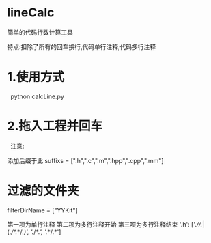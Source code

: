 # lineCalc
简单的代码行数计算工具

特点:扣除了所有的回车换行,代码单行注释,代码多行注释

# 1.使用方式
    python calcLine.py
# 2.拖入工程并回车
   
注意:

添加后缀于此
suffixs = [".h",".c",".m",".hpp",".cpp",".mm"] 

# 过滤的文件夹
filterDirName = ["YYKit"]

第一项为单行注释
第二项为多行注释开始
第三项为多行注释结束
'.h': ['.*//.*|(.*/\*.*\*/.*)', '.*/\*.*', '.*\*/.*']
